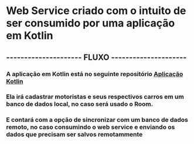 # Web Service criado com o intuito de ser consumido por uma aplicação em Kotlin

## --------------------- FLUXO ---------------------

### A aplicação em Kotlin está no seguinte repositório [Aplicação Kotlin](https://github.com/robitooS/cadastro-motoristas)
### Ela irá cadastrar motoristas e seus respectivos carros em um banco de dados local, no caso será usado o Room.
### E contará com a opção de sincronizar com um banco de dados remoto, no caso consumindo o web service e enviando os dados que precisam ser salvos remotammente
